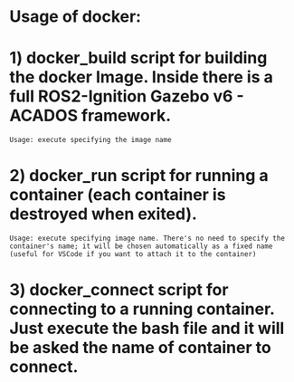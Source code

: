 # Usage of docker:
# 1) docker_build script for building the docker Image. Inside there is a full ROS2-Ignition Gazebo v6 - ACADOS framework.
    Usage: execute specifying the image name
# 2) docker_run script for running a container (each container is destroyed when exited). 
    Usage: execute specifying image name. There's no need to specify the container's name; it will be chosen automatically as a fixed name (useful for VSCode if you want to attach it to the container)
# 3) docker_connect script for connecting to a running container. Just execute the bash file and it will be asked the name of container to connect.
